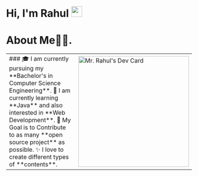 # Hi, I'm Rahul <img src="https://github.com/TheDudeThatCode/TheDudeThatCode/blob/master/Assets/Hi.gif" width="29px">
# About Me🧑‍💻.
<table>
<tr>
  <td valign="center">
    ### 🎓 I am currently pursuing my **Bachelor's in Computer Science Engineering**.
    🌱 I am currently learning **Java** and also interested in **Web Development**.
    🎯 My Goal is to Contribute to as many **open source project** as possible.
    ✨ I love to create different types of **contents**.
  <td >
    <a href="https://app.daily.dev/Astrodevil"><img src="https://avatars.githubusercontent.com/u/68543024?v=4" width="300" alt="Mr. Rahul's Dev Card"/></a>
  </td>

</tr>
</table>

